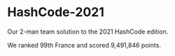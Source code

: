 # HashCode-2021

Our 2-man team solution to the 2021 HashCode edition.

We ranked 99th France and scored 9,491,846 points.
